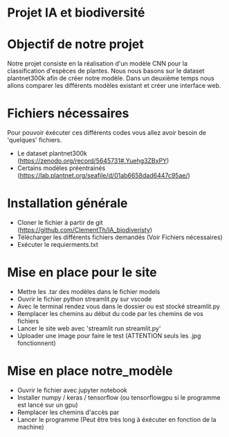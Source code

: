 # Projet IA et biodiversité 


# Objectif de notre projet

Notre projet consiste en la réalisation d'un modèle CNN pour la classification d'espèces de plantes. Nous nous basons sur le dataset plantnet300k afin de créer notre modèle. Dans un deuxième temps nous allons comparer les différents modèles existant et créer une interface web.

# Fichiers nécessaires

Pour pouvoir éxécuter ces différents codes vous allez avoir besoin de 'quelques' fichiers.

- Le dataset plantnet300k (https://zenodo.org/record/5645731#.Yuehg3ZBxPY)
- Certains modèles préentrainés (https://lab.plantnet.org/seafile/d/01ab6658dad6447c95ae/)


# Installation générale

- Cloner le fichier à partir de git (https://github.com/ClementTh/IA_biodiveristy)
- Télécharger les différents fichiers demandés (Voir Fichiers nécessaires)
- Exécuter le requierments.txt

# Mise en place pour le site

- Mettre les .tar des modèles dans le fichier models
- Ouvrir le fichier python streamlit.py sur vscode
- Avec le terminal rendez vous dans le dossier ou est stocké streamlit.py
- Remplacer les chemins au début du code par les chemins de vos fichiers
- Lancer le site web avec 'streamlit run streamlit.py'
- Uploader une image pour faire le test (ATTENTION seuls les .jpg fonctionnent)

# Mise en place notre_modèle

- Ouvrir le fichier avec jupyter notebook
- Installer numpy / keras / tensorflow (ou tensorflowgpu si le programme est lancé sur un gpu)
- Remplacer les chemins d'accès par 
- Lancer le programme (Peut être très long à éxécuter en fonction de la machine)






